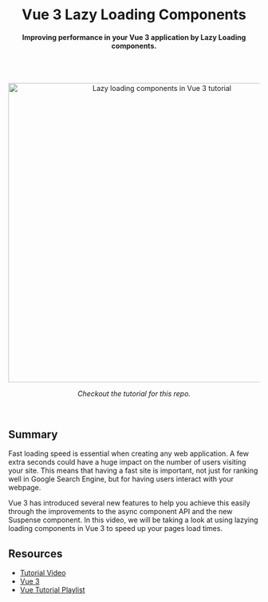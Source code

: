 <h1 align="center">
  Vue 3 Lazy Loading Components
</h1>

<h4 align="center">Improving performance in your Vue 3 application by Lazy Loading components.</h4>

<br />
<br />

<p align="center"><a href="https://www.youtube.com/watch?v=ZgJufqJW_ec" target="_blank"><img src="https://img.youtube.com/vi/ZgJufqJW_ec/maxresdefault.jpg" 
alt="Lazy loading components in Vue 3 tutorial" width="600" /></a></p>
<p align="center"><i>Checkout the tutorial for this repo.</i></p>

<br />

## Summary

Fast loading speed is essential when creating any web application. A few extra
seconds could have a huge impact on the number of users visiting your site. This
means that having a fast site is important, not just for ranking well in Google
Search Engine, but for having users interact with your webpage.

Vue 3 has introduced several new features to help you achieve this easily
through the improvements to the async component API and the new Suspense
component. In this video, we will be taking a look at using lazying loading
components in Vue 3 to speed up your pages load times.

## Resources

- [Tutorial Video](https://www.youtube.com/watch?v=ZgJufqJW_ec)
- [Vue 3](https://v3.vuejs.org/)
- [Vue Tutorial Playlist](https://www.youtube.com/playlist?list=PLnKfPkeIekbb7X0TqmNNdX-CKOJaYNTpu)
